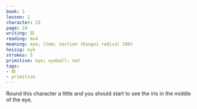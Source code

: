 ```yaml
---
book: 1
lesson: 1
character: 15
page: 24
writing: 目
reading: mu4
meaning: eye; item; section (Kangxi radical 109)
heisig: eye
strokes: 5
primitive: eye; eyeball; net
tags:
- 目
- primitive
---
```


Round this character a little and you should start to see the iris in the middle of the eye. 